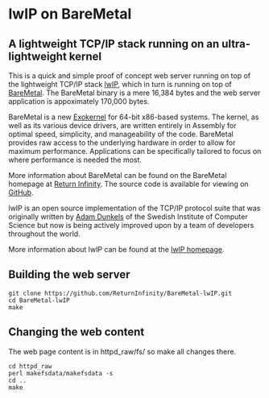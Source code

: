 # lwIP on BareMetal

## A lightweight TCP/IP stack running on an ultra-lightweight kernel

This is a quick and simple proof of concept web server running on top of the lightweight TCP/IP stack [lwIP](http://savannah.nongnu.org/projects/lwip/), which in turn is running on top of [BareMetal](http://www.returninfinity.com/baremetal.html). The BareMetal binary is a mere 16,384 bytes and the web server application is appoximately 170,000 bytes.

BareMetal is a new [Exokernel](http://en.wikipedia.org/wiki/Exokernel) for 64-bit x86-based systems. The kernel, as well as its various device drivers, are written entirely in Assembly for optimal speed, simplicity, and manageability of the code. BareMetal provides raw access to the underlying hardware in order to allow for maximum performance. Applications can be specifically tailored to focus on where performance is needed the most.

More information about BareMetal can be found on the BareMetal homepage at [Return Infinity](http://www.returninfinity.com/baremetal.html). The source code is available for viewing on [GitHub](https://github.com/ReturnInfinity/BareMetal-OS).

lwIP is an open source implementation of the TCP/IP protocol suite that was originally written by [Adam Dunkels](http://www.sics.se/~adam/) of the Swedish Institute of Computer Science but now is being actively improved upon by a team of developers throughout the world.

More information about lwIP can be found at the [lwIP homepage](http://savannah.nongnu.org/projects/lwip/).

## Building the web server

	git clone https://github.com/ReturnInfinity/BareMetal-lwIP.git
	cd BareMetal-lwIP
	make

## Changing the web content

The web page content is in httpd_raw/fs/ so make all changes there.

	cd httpd_raw
	perl makefsdata/makefsdata -s
	cd ..
	make
